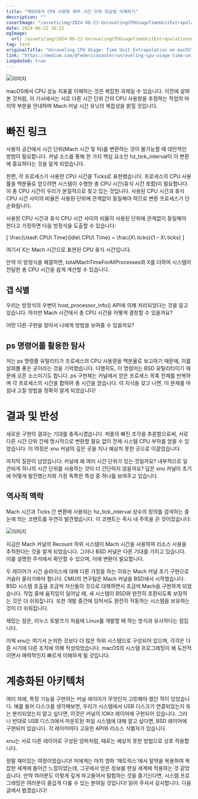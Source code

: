 ```yaml
---
title: "맥OS에서 CPU 사용량 해부 시간 단위 외삽법 이해하기"
description: ""
coverImage: "/assets/img/2024-06-22-UnravelingCPUUsageTimeUnitExtrapolationonmacOS_0.png"
date: 2024-06-22 16:22
ogImage:
  url: /assets/img/2024-06-22-UnravelingCPUUsageTimeUnitExtrapolationonmacOS_0.png
tag: Tech
originalTitle: "Unraveling CPU Usage: Time Unit Extrapolation on macOS"
link: "https://medium.com/@federicosauter/unraveling-cpu-usage-time-unit-extrapolation-on-macos-7e0f53315464"
isUpdated: true
---
```


![이미지](/assets/img/2024-06-22-UnravelingCPUUsageTimeUnitExtrapolationonmacOS_0.png)

macOS에서 CPU 성능 지표를 이해하는 것은 복잡한 과제일 수 있습니다. 이전에 살펴본 것처럼, 이 기사에서는 서로 다른 시간 단위 간의 CPU 사용량을 추정하는 작업의 마지막 부분을 안내하며 Mach 커널 시간 유닛의 복잡성을 밝힐 것입니다.

# 빠진 링크

사용자 공간에서 시간 단위(Mach 시간 및 틱)를 변환하는 것이 불가능할 때 대안적인 방법이 필요합니다. 커널 소스를 통해 한 가지 핵심 요소인 hz_tick_interval이 이 변환에 중요하다는 것을 알게 되었습니다.

<div class="content-ad"></div>

한편, 각 프로세스가 사용한 CPU 시간을 Ticks로 표현했습니다. 프로세스의 CPU 사용률을 백분율로 얻으려면 시스템이 수행한 총 CPU 시간(휴식 시간 포함)이 필요합니다. 이 총 CPU 시간이 우리가 본질적으로 찾고 있는 것입니다. 사용된 CPU 시간과 휴식 CPU 시간 사이의 비율은 사용된 단위에 관계없이 동일해야 하므로 변환 프로세스가 단순화됩니다.

사용된 CPU 시간과 휴식 CPU 시간 사이의 비율이 사용된 단위에 관계없이 동일해야 한다고 가정하면 다음 방정식을 도출할 수 있습니다:

\[ \frac{Used\ CPU\ Time}{Idle\ CPU\ Time} = \frac{X\ ticks}{1 – X\ ticks} \]

여기서 X는 Mach 시간으로 표현된 CPU 휴식 시간입니다.

<div class="content-ad"></div>

만약 이 방정식을 해결하면, totalMachTimeForAllProcesses와 X를 더하여 시스템이 전달한 총 CPU 시간을 쉽게 계산할 수 있습니다.

## 갭 식별

우리는 방정식의 우변이 host_processor_info() API에 의해 처리되었다는 것을 알고 있습니다. 하지만 Mach 시간에서 총 CPU 시간을 어떻게 결정할 수 있을까요?

어떤 다른 구현을 찾아서 나에게 방법을 보여줄 수 있을까요?

<div class="content-ad"></div>

## ps 명령어를 활용한 탐사

저는 ps 명령줄 유틸리티가 프로세스의 CPU 사용량을 백분율로 보고하기 때문에, 이를 살펴볼 좋은 곳이라는 것을 기억했습니다. 다행히도, 이 명령어는 BSD 유틸리티이기 때문에 오픈 소스이기도 합니다. ps 구현체는 커널에서 얻은 프로세스 목록 전체를 반복하며 각 프로세스의 시간을 합하여 총 시간을 얻습니다. 이 지식을 갖고 나면, 이 문제를 마침내 고칠 방법을 정확히 알게 되었습니다!

# 결과 및 반성

새로운 구현의 결과는 기대를 충족시켰습니다. 퍼즐의 빠진 조각을 추론함으로써, 서로 다른 시간 단위 간에 명시적으로 변환할 필요 없이 전체 시스템 CPU 부하를 얻을 수 있었습니다. 이 여정은 xnu 커널의 깊은 곳을 지나 예상치 못한 곳으로 이끌었습니다.

<div class="content-ad"></div>

마지막 질문이 남았습니다: 커널에 왜 여러 시간 단위가 있는 것일까요? 내부적으로 일관되게 하나의 시간 단위를 사용하는 것이 더 간단하지 않을까요? 답은 xnu 커널이 초기에 어떻게 발전했는지와 가장 독특한 특성 중 하나를 보여주고 있습니다.

## 역사적 맥락

Mach 시간과 Ticks 간 변환에 사용되는 hz_tick_interval 상수의 정의를 검색하는 중 눈에 띄는 코멘트를 우연히 발견했습니다. 이 코멘트는 즉시 내 주목을 끈 것이었습니다:

![이미지](/assets/img/2024-06-22-UnravelingCPUUsageTimeUnitExtrapolationonmacOS_2.png)

<div class="content-ad"></div>

지금은 Mach 커널의 Recount 하위 시스템이 Mach 시간을 사용하여 리소스 사용을 추적한다는 것을 알게 되었습니다. 그러나 BSD 커널은 다른 기대를 가지고 있습니다. 이를 설명한 주석에서 확인할 수 있으며, 이에 변환이 필요합니다.

두 레이어가 시간 슬라이스에 대해 다른 가정을 하는 이유는 Mach 커널 초기 구현으로 거슬러 올라가봐야 합니다. CMU의 연구팀은 Mach 커널을 BSD에서 시작했습니다. BSD 시스템 호출을 조금씩 자신들의 것으로 대체하면서 조금씩 Mach을 구현하게 되었습니다. 작업 중에 움직임이 일어날 때, 새 시스템이 BSD와 완전히 호환되도록 보장하는 것은 더 쉬워집니다. 또한 개발 중간에 있어서도 완전히 작동하는 시스템을 보유하는 것이 더 쉬워집니다.

재밌는 점은, 리누스 토발즈가 처음에 Linux를 개발할 때 하는 방식과 유사하다는 점입니다.

이제 xnu는 여기서 논의한 것보다 더 많은 하위 시스템으로 구성되어 있으며, 각각은 다른 시기에 다른 조직에 의해 작성되었습니다. macOS의 시스템 프로그래밍이 왜 도전적이면서 매력적인지 빠르게 이해하게 될 것입니다.

<div class="content-ad"></div>

# 계층화된 아키텍처

여러 차례, 특정 기능을 구현하는 커널 레이어가 무엇인지 고민해야 했던 적이 있었습니다. 예를 들어 디스크를 생각해보면, 우리가 시스템에서 USB 디스크가 연결되었는지 또는 분리되었는지 알고 싶다면, 이것은 커널의 IOKit 레이어에 구현되어 있습니다. 그러나 반대로 USB 디스크에서 마운트된 파일 시스템에 대해 알고 싶다면, BSD 레이어에 구현되어 있습니다. 각 레이어마다 고유한 API와 리소스 식별자가 있습니다.

xnu는 서로 다른 레이어로 구성된 양파처럼, 때로는 예상치 못한 방법으로 상호 작용합니다.

정말 재미있는 여정이었습니다! 저에게는 마치 영화 '매트릭스'에서 알약을 복용하여 복잡한 세계에 들어간 느낌이었는데, 그곳에서 얻은 정보를 현실 세계에 적용하는 것 같았습니다. 만약 여러분도 이렇게 깊게 파고들어서 탐험하는 것을 즐기신다면, 시스템 프로그래밍은 여러분이 즐겁게 다룰 수 있는 분야일 것입니다! 읽어 주셔서 감사합니다. 다음 글에서 뵙겠습니다!
